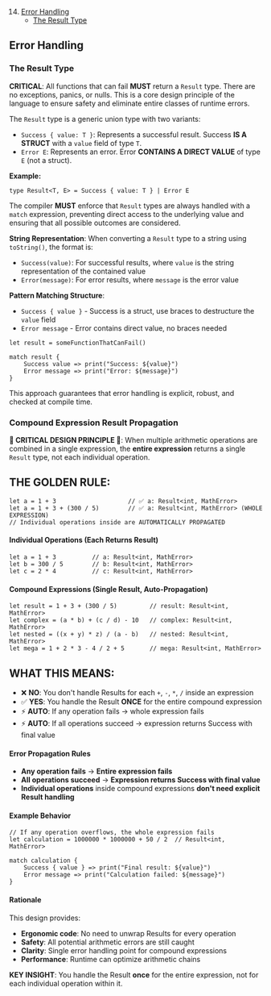 14. [Error Handling](0015-ErrorHandling.md)
    - [The Result Type](#the-result-type)

## Error Handling
### The Result Type

**CRITICAL**: All functions that can fail **MUST** return a `Result` type. There are no exceptions, panics, or nulls. This is a core design principle of the language to ensure safety and eliminate entire classes of runtime errors.

The `Result` type is a generic union type with two variants:

- `Success { value: T }`: Represents a successful result. Success **IS A STRUCT** with a `value` field of type `T`.
- `Error E`: Represents an error. Error **CONTAINS A DIRECT VALUE** of type `E` (not a struct).

**Example:**
```osprey
type Result<T, E> = Success { value: T } | Error E
```

The compiler **MUST** enforce that `Result` types are always handled with a `match` expression, preventing direct access to the underlying value and ensuring that all possible outcomes are considered.

**String Representation**: When converting a `Result` type to a string using `toString()`, the format is:
- `Success(value)`: For successful results, where `value` is the string representation of the contained value
- `Error(message)`: For error results, where `message` is the error value

**Pattern Matching Structure**:
- `Success { value }` - Success is a struct, use braces to destructure the `value` field
- `Error message` - Error contains direct value, no braces needed

```osprey
let result = someFunctionThatCanFail()

match result {
    Success value => print("Success: ${value}")
    Error message => print("Error: ${message}")
}
```

This approach guarantees that error handling is explicit, robust, and checked at compile time.

### Compound Expression Result Propagation

**🚨 CRITICAL DESIGN PRINCIPLE 🚨**: When multiple arithmetic operations are combined in a single expression, the **entire expression** returns a single `Result` type, not each individual operation.

## **THE GOLDEN RULE:**
```osprey
let a = 1 + 3                    // ✅ a: Result<int, MathError>
let a = 1 + 3 + (300 / 5)        // ✅ a: Result<int, MathError> (WHOLE EXPRESSION)
// Individual operations inside are AUTOMATICALLY PROPAGATED
```

#### Individual Operations (Each Returns Result)
```osprey
let a = 1 + 3          // a: Result<int, MathError>
let b = 300 / 5        // b: Result<int, MathError>
let c = 2 * 4          // c: Result<int, MathError>
```

#### Compound Expressions (Single Result, Auto-Propagation)
```osprey
let result = 1 + 3 + (300 / 5)         // result: Result<int, MathError>
let complex = (a * b) + (c / d) - 10   // complex: Result<int, MathError>
let nested = ((x + y) * z) / (a - b)   // nested: Result<int, MathError>
let mega = 1 + 2 * 3 - 4 / 2 + 5       // mega: Result<int, MathError>
```

## **WHAT THIS MEANS:**
- ❌ **NO**: You don't handle Results for each `+`, `-`, `*`, `/` inside an expression
- ✅ **YES**: You handle the Result **ONCE** for the entire compound expression
- ⚡ **AUTO**: If any operation fails → whole expression fails
- ⚡ **AUTO**: If all operations succeed → expression returns Success with final value

#### Error Propagation Rules
- **Any operation fails** → **Entire expression fails**
- **All operations succeed** → **Expression returns Success with final value**
- **Individual operations** inside compound expressions **don't need explicit Result handling**

#### Example Behavior
```osprey
// If any operation overflows, the whole expression fails
let calculation = 1000000 * 1000000 + 50 / 2  // Result<int, MathError>

match calculation {
    Success { value } => print("Final result: ${value}")
    Error message => print("Calculation failed: ${message}")
}
```

#### Rationale
This design provides:
- **Ergonomic code**: No need to unwrap Results for every operation
- **Safety**: All potential arithmetic errors are still caught
- **Clarity**: Single error handling point for compound expressions
- **Performance**: Runtime can optimize arithmetic chains

**KEY INSIGHT**: You handle the Result **once** for the entire expression, not for each individual operation within it.